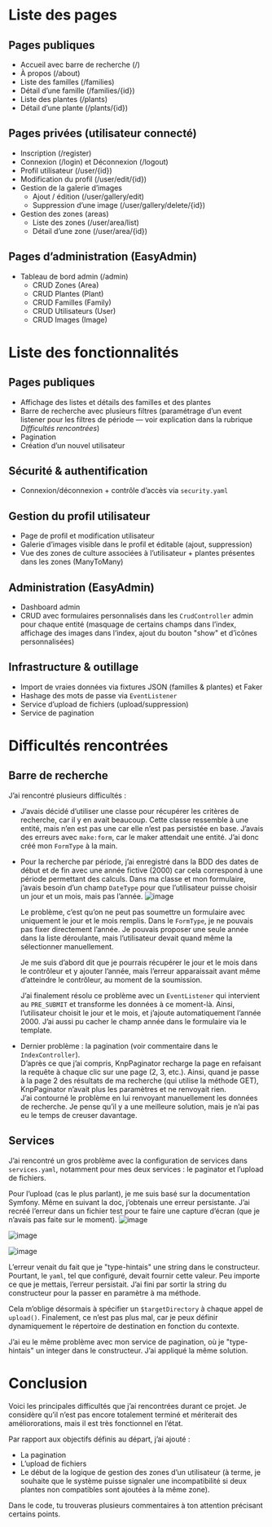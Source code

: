 # Liste des pages

## Pages publiques
- Accueil avec barre de recherche (/)
- À propos (/about)
- Liste des familles (/families)
- Détail d’une famille (/families/{id})
- Liste des plantes (/plants)
- Détail d’une plante (/plants/{id})

## Pages privées (utilisateur connecté)
- Inscription (/register)
- Connexion (/login) et Déconnexion (/logout)
- Profil utilisateur (/user/{id})
- Modification du profil (/user/edit/{id})
- Gestion de la galerie d’images
  - Ajout / édition (/user/gallery/edit)
  - Suppression d’une image (/user/gallery/delete/{id})
- Gestion des zones (areas)
  - Liste des zones (/user/area/list)
  - Détail d’une zone (/user/area/{id})

## Pages d’administration (EasyAdmin)
- Tableau de bord admin (/admin)
  - CRUD Zones (Area)
  - CRUD Plantes (Plant)
  - CRUD Familles (Family)
  - CRUD Utilisateurs (User)
  - CRUD Images (Image)

# Liste des fonctionnalités

## Pages publiques
- Affichage des listes et détails des familles et des plantes
- Barre de recherche avec plusieurs filtres (paramétrage d’un event listener pour les filtres de période — voir explication dans la rubrique *Difficultés rencontrées*)
- Pagination
- Création d’un nouvel utilisateur

## Sécurité & authentification
- Connexion/déconnexion + contrôle d’accès via `security.yaml`

## Gestion du profil utilisateur
- Page de profil et modification utilisateur
- Galerie d’images visible dans le profil et éditable (ajout, suppression)
- Vue des zones de culture associées à l’utilisateur + plantes présentes dans les zones (ManyToMany)

## Administration (EasyAdmin)
- Dashboard admin
- CRUD avec formulaires personnalisés dans les `CrudController` admin pour chaque entité (masquage de certains champs dans l’index, affichage des images dans l’index, ajout du bouton "show" et d’icônes personnalisées)

## Infrastructure & outillage
- Import de vraies données via fixtures JSON (familles & plantes) et Faker
- Hashage des mots de passe via `EventListener`
- Service d’upload de fichiers (upload/suppression)
- Service de pagination

# Difficultés rencontrées

## Barre de recherche

J’ai rencontré plusieurs difficultés :

- J’avais décidé d’utiliser une classe pour récupérer les critères de recherche, car il y en avait beaucoup. Cette classe ressemble à une entité, mais n’en est pas une car elle n’est pas persistée en base. J’avais des erreurs avec `make:form`, car le maker attendait une entité. J’ai donc créé mon `FormType` à la main.

- Pour la recherche par période, j’ai enregistré dans la BDD des dates de début et de fin avec une année fictive (2000) car cela correspond à une période permettant des calculs. Dans ma classe et mon formulaire, j’avais besoin d’un champ `DateType` pour que l’utilisateur puisse choisir un jour et un mois, mais pas l’année.
![image](https://github.com/user-attachments/assets/bb365821-6b04-489c-bb99-c7c3fc1b3559)

  Le problème, c’est qu’on ne peut pas soumettre un formulaire avec uniquement le jour et le mois remplis. Dans le `FormType`, je ne pouvais pas fixer directement l’année. Je pouvais proposer une seule année dans la liste déroulante, mais l’utilisateur devait quand même la sélectionner manuellement.

  Je me suis d’abord dit que je pourrais récupérer le jour et le mois dans le contrôleur et y ajouter l’année, mais l’erreur apparaissait avant même d’atteindre le contrôleur, au moment de la soumission.

  J’ai finalement résolu ce problème avec un `EventListener` qui intervient au `PRE_SUBMIT` et transforme les données à ce moment-là.
  Ainsi, l’utilisateur choisit le jour et le mois, et j’ajoute automatiquement l’année 2000. J’ai aussi pu cacher le champ année dans le formulaire via le template.

- Dernier problème : la pagination (voir commentaire dans le `IndexController`).  
  D’après ce que j’ai compris, KnpPaginator recharge la page en refaisant la requête à chaque clic sur une page (2, 3, etc.). Ainsi, quand je passe à la page 2 des résultats de ma recherche (qui utilise la méthode GET), KnpPaginator n’avait plus les paramètres et ne renvoyait rien.  
  J’ai contourné le problème en lui renvoyant manuellement les données de recherche. Je pense qu’il y a une meilleure solution, mais je n’ai pas eu le temps de creuser davantage.

## Services

J’ai rencontré un gros problème avec la configuration de services dans `services.yaml`, notamment pour mes deux services : le paginator et l’upload de fichiers.

Pour l’upload (cas le plus parlant), je me suis basé sur la documentation Symfony. Même en suivant la doc, j’obtenais une erreur persistante. J’ai recréé l’erreur dans un fichier test pour te faire une capture d’écran (que je n’avais pas faite sur le moment).
![image](https://github.com/user-attachments/assets/3bf7515b-39a3-4c2a-ac32-1c19db5a9bb4) 

![image](https://github.com/user-attachments/assets/c3576d3f-44af-4abb-a534-d1df14c8cde4)

![image](https://github.com/user-attachments/assets/57bdf6f8-2636-4173-aec6-eabf9ddfbaec)

L’erreur venait du fait que je "type-hintais" une string dans le constructeur. Pourtant, le `yaml`, tel que configuré, devait fournir cette valeur. Peu importe ce que je mettais, l’erreur persistait. J’ai fini par sortir la string du constructeur pour la passer en paramètre à ma méthode.

Cela m’oblige désormais à spécifier un `$targetDirectory` à chaque appel de `upload()`. Finalement, ce n’est pas plus mal, car je peux définir dynamiquement le répertoire de destination en fonction du contexte.

J’ai eu le même problème avec mon service de pagination, où je "type-hintais" un integer dans le constructeur. J’ai appliqué la même solution.

# Conclusion

Voici les principales difficultés que j’ai rencontrées durant ce projet. Je considère qu’il n’est pas encore totalement terminé et mériterait des améliororations, mais il est très fonctionnel en l’état.

Par rapport aux objectifs définis au départ, j’ai ajouté :
- La pagination
- L’upload de fichiers
- Le début de la logique de gestion des zones d’un utilisateur (à terme, je souhaite que le système puisse signaler une incompatibilité si deux plantes non compatibles sont ajoutées à la même zone).

Dans le code, tu trouveras plusieurs commentaires à ton attention précisant certains points.
